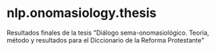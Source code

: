 # nlp.onomasiology.thesis
Resultados finales de la tesis "Diálogo sema-onomasiológico. Teoría, método y resultados para el Diccionario de la Reforma Protestante"
